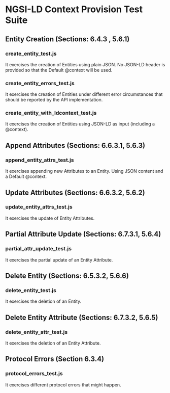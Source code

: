 # NGSI-LD Context Provision Test Suite

## Entity Creation (Sections: 6.4.3 , 5.6.1)

### create_entity_test.js

It exercises the creation of Entities using plain JSON. No JSON-LD header is provided so that the Default @context will be used.

### create_entity_errors_test.js

It exercises the creation of Entities under different error circumstances that should be reported by the API implementation. 

### create_entity_with_ldcontext_test.js

It exercises the creation of Entities using JSON-LD as input (including a @context).

## Append Attributes (Sections: 6.6.3.1, 5.6.3)

### append_entity_attrs_test.js

It exercises appending new Attributes to an Entity. Using JSON content and a Default @context.

## Update Attributes (Sections: 6.6.3.2, 5.6.2)

### update_entity_attrs_test.js

It exercises the update of Entity Attributes. 

## Partial Attribute Update (Sections: 6.7.3.1, 5.6.4)

### partial_attr_update_test.js

It exercises the partial update of an Entity Attribute. 

## Delete Entity (Sections: 6.5.3.2, 5.6.6)

### delete_entity_test.js

It exercises the deletion of an Entity.

## Delete Entity Attribute (Sections: 6.7.3.2, 5.6.5)

### delete_entity_attr_test.js

It exercises the deletion of an Entity Attribute. 

## Protocol Errors (Section 6.3.4)

### protocol_errors_test.js

It exercises different protocol errors that might happen. 
